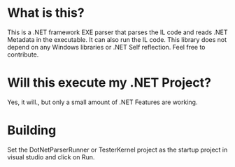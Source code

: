 # What is this?
This is a .NET framework EXE parser that parses the IL code and reads .NET Metadata in the executable. It can also run the IL code. This library does not depend on any Windows libraries or .NET Self reflection.
Feel free to contribute.

# Will this execute my .NET Project?
Yes, it will., but only a small amount of .NET Features are working.

# Building
Set the DotNetParserRunner or TesterKernel project as the startup project in visual studio and click on Run.
